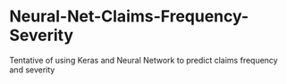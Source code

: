 # Neural-Net-Claims-Frequency-Severity
Tentative of using Keras and Neural Network to predict claims frequency and severity

